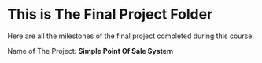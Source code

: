 # This is The Final Project Folder
Here are all the milestones of the final project completed during this course.

Name of The Project: **Simple Point Of Sale System**
